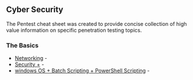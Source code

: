 ## Cyber Security


The Pentest cheat sheet was created to provide concise collection of high value information on specific penetration testing topics.

### The Basics
* [Networking](https://www.youtube.com/watch?v=99yGdRRNe0M&list=PL7Gr36YWMQJce2BRY8rqxkygVyBb618iF) - 
* [Security +](https://www.youtube.com/watch?v=1V0herZjDfk&list=PLCIJjtzQPZJ9tmm43K6KCeZo2MNbB1F3P) -
* [windows OS + Batch Scripting + PowerShell Scripting](https://tutorials.cyberaces.org/tutorials) - 


